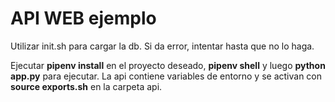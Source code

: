 # API WEB ejemplo
Utilizar init.sh para cargar la db. Si da error, intentar hasta que no lo haga.

Ejecutar **pipenv install** en el proyecto deseado, **pipenv shell** y luego **python app.py** para ejecutar.
La api contiene variables de entorno y se activan con **source exports.sh** en la carpeta api.
